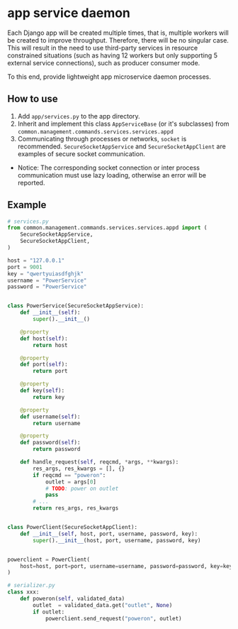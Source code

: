 # app service daemon

Each Django app will be created multiple times, that is, multiple workers will be created to improve throughput. Therefore, there will be no singular case. This will result in the need to use third-party services in resource constrained situations (such as having 12 workers but only supporting 5 external service connections), such as producer consumer mode.

To this end, provide lightweight app microservice daemon processes.

## How to use

1. Add `app/services.py` to the app directory.
2. Inherit and implement this class `AppServiceBase` (or it's subclasses) from `common.management.commands.services.services.appd`
3. Communicating through processes or networks, `socket` is recommended. `SecureSocketAppService` and `SecureSocketAppClient` are examples of secure socket communication.

- Notice: The corresponding socket connection or inter process communication must use lazy loading, otherwise an error will be reported.

## Example

```python
# services.py
from common.management.commands.services.services.appd import (
    SecureSocketAppService,
    SecureSocketAppClient,
)

host = "127.0.0.1"
port = 9001
key = "qwertyuiasdfghjk"
username = "PowerService"
password = "PowerService"


class PowerService(SecureSocketAppService):
    def __init__(self):
        super().__init__()

    @property
    def host(self):
        return host

    @property
    def port(self):
        return port

    @property
    def key(self):
        return key

    @property
    def username(self):
        return username

    @property
    def password(self):
        return password

    def handle_request(self, reqcmd, *args, **kwargs):
        res_args, res_kwargs = [], {}
        if reqcmd == "poweron":
            outlet = args[0]
            # TODO: power on outlet
            pass
        # ...
        return res_args, res_kwargs


class PowerClient(SecureSocketAppClient):
    def __init__(self, host, port, username, password, key):
        super().__init__(host, port, username, password, key)


powerclient = PowerClient(
    host=host, port=port, username=username, password=password, key=key
)

# serializer.py
class xxx:
    def poweron(self, validated_data)
        outlet  = validated_data.get("outlet", None)
        if outlet:
            powerclient.send_request("poweron", outlet)
```

